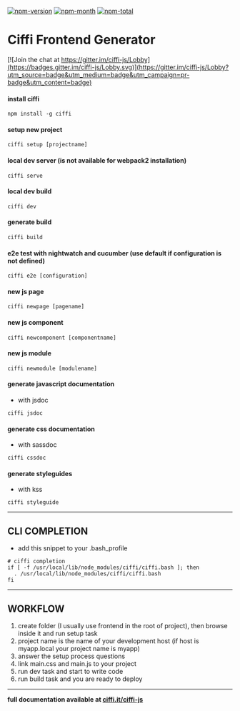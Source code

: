 [npm-month]: https://img.shields.io/npm/dm/ciffi.svg
[npm-total]: https://img.shields.io/npm/dt/ciffi.svg
[npm-version]: https://img.shields.io/npm/v/ciffi.svg
[npm-url]: https://www.npmjs.com/package/ciffi

[![npm-version][npm-version]][npm-url]
[![npm-month][npm-month]][npm-url]
[![npm-total][npm-total]][npm-url]

# Ciffi Frontend Generator #

[![Join the chat at https://gitter.im/ciffi-js/Lobby](https://badges.gitter.im/ciffi-js/Lobby.svg)](https://gitter.im/ciffi-js/Lobby?utm_source=badge&utm_medium=badge&utm_campaign=pr-badge&utm_content=badge)

#### install ciffi
```
npm install -g ciffi
```
#### setup new project
```
ciffi setup [projectname]
```
#### local dev server (is not available for webpack2 installation)
```
ciffi serve
```
#### local dev build
```
ciffi dev
```
#### generate build
```
ciffi build
```
#### e2e test with nightwatch and cucumber (use default if configuration is not defined)
```
ciffi e2e [configuration]
```
#### new js page
```
ciffi newpage [pagename]
```
#### new js component
```
ciffi newcomponent [componentname]
```
#### new js module
```
ciffi newmodule [modulename]
```
#### generate javascript documentation
- with jsdoc

```
ciffi jsdoc
```

#### generate css documentation
- with sassdoc

```
ciffi cssdoc
```

#### generate styleguides
- with kss

```
ciffi styleguide
```

- - -

## CLI COMPLETION

- add this snippet to your .bash_profile
 
```
# ciffi completion
if [ -f /usr/local/lib/node_modules/ciffi/ciffi.bash ]; then
  . /usr/local/lib/node_modules/ciffi/ciffi.bash
fi
```

- - -

## WORKFLOW

1. create folder (I usually use frontend in the root of project), then browse inside it and run setup task
2. project name is the name of your development host (if host is myapp.local your project name is myapp)
3. answer the setup process questions
4. link main.css and main.js to your project
5. run dev task and start to write code
6. run build task and you are ready to deploy

- - -

__full documentation available at [ciffi.it/ciffi-js](https://www.ciffi.it/ciffi-js)__